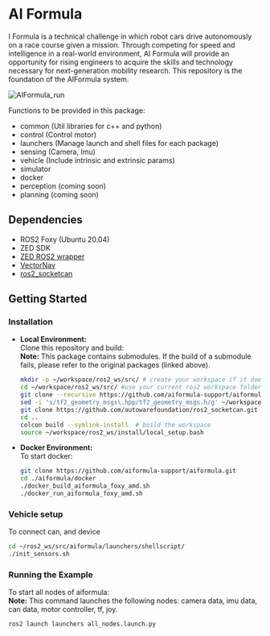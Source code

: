 # AI Formula
I Formula is a technical challenge in which robot cars drive autonomously on a race course given a mission. Through competing for speed and intelligence in a real-world environment, AI Formula will provide an opportunity for rising engineers to acquire the skills and technology necessary for next-generation mobility research. This repository is the foundation of the AIFormula system.

![AIFormula_run](https://github.com/aiformula-support/aiformula/assets/113084733/87766cdd-de1e-4aef-83c6-0bfbcdcc25cb)

Functions to be provided in this package:
* common  (Util libraries for c++ and python)
* control  (Control motor)
* launchers  (Manage launch and shell files for each package) 
* sensing  (Camera, Imu)
* vehicle  (Include intrinsic and extrinsic params)
* simulator
* docker
* perception (coming soon)
* planning   (coming soon)

## Dependencies
* ROS2 Foxy (Ubuntu 20.04)
* ZED SDK
* [ZED ROS2 wrapper](https://github.com/stereolabs/zed-ros2-wrapper)
* [VectorNav](https://github.com/dawonn/vectornav)
* [ros2_socketcan](https://github.com/autowarefoundation/ros2_socketcan.git)
## Getting Started

### Installation

* **Local Environment:**\
Clone this repository and build:\
**Note:** This package contains submodules. If the build of a submodule fails, please refer to the original packages (linked above).
  ```bash
  mkdir -p ~/workspace/ros2_ws/src/ # create your workspace if it does not exist
  cd ~/workspace/ros2_ws/src/ #use your current ros2 workspace folder
  git clone --recursive https://github.com/aiformula-support/aiformula.git
  sed -i 's/tf2_geometry_msgs\.hpp/tf2_geometry_msgs.h/g' ~/workspace/ros2_ws/src/aiformula/sensing/vectornav/vectornav/src/vn_sensor_msgs.cc
  git clone https://github.com/autowarefoundation/ros2_socketcan.git
  cd ..
  colcon build --symlink-install  # build the workspace
  source ~/workspace/ros2_ws/install/local_setup.bash
  ```

* **Docker Environment:**\
To start docker:
  ```bash
  git clone https://github.com/aiformula-support/aiformula.git
  cd ./aiformula/docker
  ./docker_build_aiformula_foxy_amd.sh
  ./docker_run_aiformula_foxy_amd.sh
  ```

### Vehicle setup
To connect can, and device
```bash
cd ~/ros2_ws/src/aiformula/launchers/shellscript/
./init_sensors.sh
```

### Running the Example
To start all nodes of aiformula:\
**Note:** This command launches the following nodes: camera data, imu data, can data, motor controller, tf, joy.
```bash
ros2 launch launchers all_nodes.launch.py
```
